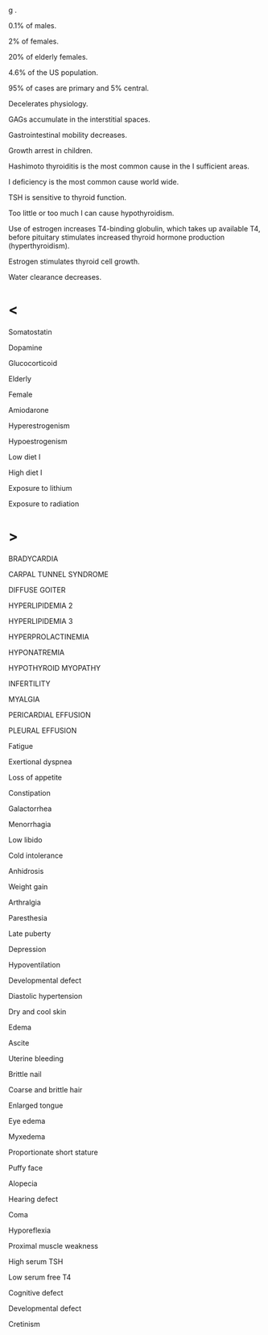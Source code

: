 g .

0.1% of males.

2% of females.

20% of elderly females.

4.6% of the US population.

95% of cases are primary and 5% central.

Decelerates physiology.

GAGs accumulate in the interstitial spaces.

Gastrointestinal mobility decreases.

Growth arrest in children.

Hashimoto thyroiditis is the most common cause in the I sufficient areas.

I deficiency is the most common cause world wide.

TSH is sensitive to thyroid function.

Too little or too much I can cause hypothyroidism.

Use of estrogen increases T4-binding globulin, which takes up available T4, before pituitary stimulates increased thyroid hormone production (hyperthyroidism).

Estrogen stimulates thyroid cell growth.

Water clearance decreases.

# <

Somatostatin

Dopamine

Glucocorticoid

Elderly

Female

Amiodarone

Hyperestrogenism

Hypoestrogenism

Low diet I

High diet I

Exposure to lithium

Exposure to radiation

# >

BRADYCARDIA

CARPAL TUNNEL SYNDROME

DIFFUSE GOITER

HYPERLIPIDEMIA 2

HYPERLIPIDEMIA 3

HYPERPROLACTINEMIA

HYPONATREMIA

HYPOTHYROID MYOPATHY

INFERTILITY

MYALGIA

PERICARDIAL EFFUSION

PLEURAL EFFUSION

Fatigue

Exertional dyspnea

Loss of appetite

Constipation

Galactorrhea

Menorrhagia

Low libido

Cold intolerance

Anhidrosis

Weight gain

Arthralgia

Paresthesia

Late puberty

Depression

Hypoventilation

Developmental defect

Diastolic hypertension

Dry and cool skin

Edema

Ascite

Uterine bleeding

Brittle nail

Coarse and brittle hair

Enlarged tongue

Eye edema

Myxedema

Proportionate short stature

Puffy face

Alopecia

Hearing defect

Coma

Hyporeflexia

Proximal muscle weakness

High serum TSH

Low serum free T4

Cognitive defect

Developmental defect

Cretinism
